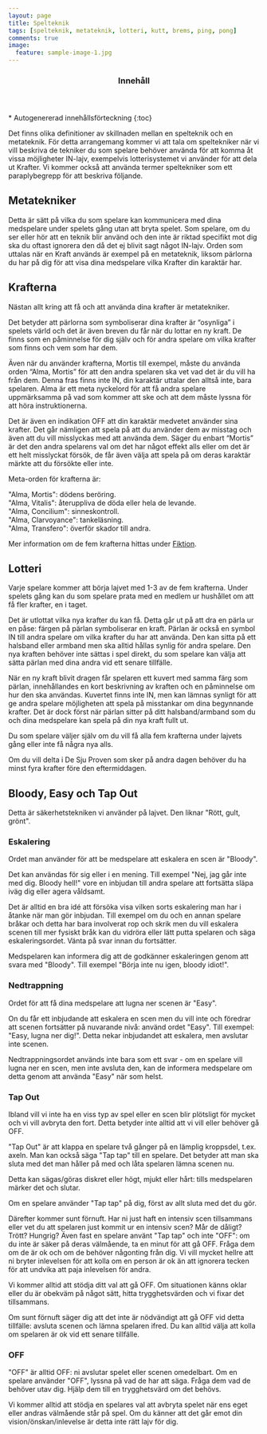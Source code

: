 ```yaml
---
layout: page
title: Spelteknik
tags: [spelteknik, metateknik, lotteri, kutt, brems, ping, pong]
comments: true
image:
  feature: sample-image-1.jpg
---
```


<section id="table-of-contents" class="toc">
  <header>
    <h3>Innehåll</h3>
  </header>
<div id="drawer" markdown="1">
*  Autogenererad innehållsförteckning
{:toc}
</div>
</section><!-- /#table-of-contents -->

Det finns olika definitioner av skillnaden mellan en spelteknik och en metateknik. För detta arrangemang kommer vi att tala om speltekniker när vi vill beskriva de tekniker du som spelare behöver använda för att komma åt vissa möjligheter IN-lajv, exempelvis lotterisystemet vi använder för att dela ut Krafter. Vi kommer också att använda termer speltekniker som ett paraplybegrepp för att beskriva följande.

## Metatekniker

Detta är sätt på vilka du som spelare kan kommunicera med dina medspelare under spelets gång utan att bryta spelet. Som spelare, om du ser eller hör att en teknik blir använd och den inte är riktad specifikt mot dig ska du oftast ignorera den då det ej blivit sagt något IN-lajv. Orden som uttalas när en Kraft används är exempel på en metateknik, liksom pärlorna du har på dig för att visa dina medspelare vilka Krafter din karaktär har.

## Krafterna

Nästan allt kring att få och att använda dina krafter är metatekniker. 

Det betyder att pärlorna som symboliserar dina krafter är “osynliga” i spelets värld och det är även breven du får när du lottar en ny kraft. De finns som en påminnelse för dig själv och för andra spelare om vilka krafter som finns och vem som har dem.

Även när du använder krafterna, Mortis till exempel, måste du använda orden “Alma, Mortis” för att den andra spelaren ska vet vad det är du vill ha från dem. Denna fras finns inte IN, din karaktär uttalar den alltså inte, bara spelaren. Alma är ett meta nyckelord för att få andra spelare uppmärksamma på vad som kommer att ske och att dem måste lyssna för att höra instruktionerna. 

Det är även en indikation OFF att din karaktär medvetet använder sina krafter. Det går nämligen att spela på att du använder dem av misstag och även att du vill misslyckas med att använda dem. Säger du enbart “Mortis” är det den andra spelarens val om det har något effekt alls eller om det är ett helt misslyckat försök, de får även välja att spela på om deras karaktär märkte att du försökte eller inte. 

Meta-orden för krafterna är:

"Alma, Mortis": dödens beröring.  
"Alma, Vitalis": återuppliva de döda eller hela de levande.  
"Alma, Concilium": sinneskontroll.  
"Alma, Clarvoyance": tankeläsning.  
"Alma, Transfero": överför skador till andra.  

Mer information om de fem krafterna hittas under [Fiktion](/fiktion/).

## Lotteri

Varje spelare kommer att börja lajvet med 1-3 av de fem krafterna. Under spelets gång kan du som spelare prata med en medlem ur hushållet om att få fler krafter, en i taget. 

Det är utlottat vilka nya krafter du kan få. Detta går ut på att dra en pärla ur en påse: färgen på pärlan symboliserar en kraft. Pärlan är också en symbol IN till andra spelare om vilka krafter du har att använda. Den kan sitta på ett halsband eller armband men ska alltid hållas synlig för andra spelare. Den nya kraften behöver inte sättas i spel direkt, du som spelare kan välja att sätta pärlan med dina andra vid ett senare tillfälle.

När en ny kraft blivit dragen får spelaren ett kuvert med samma färg som pärlan, innehållandes en kort beskrivning av kraften och en påminnelse om hur den ska användas. Kuvertet finns inte IN, men kan lämnas synligt för att ge andra spelare möjligheten att spela på misstankar om dina begynnande krafter. Det är dock först när pärlan sitter på ditt halsband/armband som du och dina medspelare kan spela på din nya kraft fullt ut.

Du som spelare väljer själv om du vill få alla fem krafterna under lajvets gång eller inte få några nya alls.

Om du vill delta i De Sju Proven som sker på andra dagen behöver du ha minst fyra krafter före den eftermiddagen.

## Bloody, Easy och Tap Out

Detta är säkerhetstekniken vi använder på lajvet. Den liknar "Rött, gult, grönt".

### Eskalering

Ordet man använder för att be medspelare att eskalera en scen är "Bloody".

Det kan användas för sig eller i en mening. Till exempel "Nej, jag går inte med dig. Bloody hell!" vore en inbjudan till andra spelare att fortsätta släpa iväg dig eller agera våldsamt.

Det är alltid en bra idé att försöka visa vilken sorts eskalering man har i åtanke när man gör inbjudan. Till exempel om du och en annan spelare bråkar och detta har bara involverat rop och skrik men du vill eskalera scenen till mer fysiskt bråk kan du vidröra eller lätt putta spelaren och säga eskaleringsordet. Vänta på svar innan du fortsätter.

Medspelaren kan informera dig att de godkänner eskaleringen genom att svara med "Bloody". Till exempel "Börja inte nu igen, bloody idiot!".

### Nedtrappning

Ordet för att få dina medspelare att lugna ner scenen är "Easy".

On du får ett inbjudande att eskalera en scen men du vill inte och föredrar att scenen fortsätter på nuvarande nivå: använd ordet "Easy". Till exempel: "Easy, lugna ner dig!". Detta nekar inbjudandet att eskalera, men avslutar inte scenen.

Nedtrappningsordet används inte bara som ett svar - om en spelare vill lugna ner en scen, men inte avsluta den, kan de informera medspelare om detta genom att använda "Easy" när som helst.

### Tap Out

Ibland vill vi inte ha en viss typ av spel eller en scen blir plötsligt för mycket och vi vill avbryta den fort. Detta betyder inte alltid att vi vill eller behöver gå OFF.

"Tap Out" är att klappa en spelare två gånger på en lämplig kroppsdel, t.ex. axeln. Man kan också säga "Tap tap" till en spelare. Det betyder att man ska sluta med det man håller på med och låta spelaren lämna scenen nu.

Detta kan sägas/göras diskret eller högt, mjukt eller hårt: tills medspelaren märker det och slutar.

Om en spelare använder "Tap tap" på dig, först av allt sluta med det du gör.

Därefter kommer sunt förnuft. Har ni just haft en intensiv scen tillsammans eller vet du att spelaren just kommit ur en intensiv scen? Mår de dåligt? Trött? Hungrig? Även fast en spelare använt "Tap tap" och inte "OFF": om du inte är säker på deras välmående, ta en minut för att gå OFF. Fråga dem om de är ok och om de behöver någonting från dig. Vi vill mycket hellre att ni bryter inlevelsen för att kolla om en person är ok än att ignorera tecken för att undvika att paja inlevelsen för andra.

Vi kommer alltid att stödja ditt val att gå OFF. Om situationen känns oklar eller du är obekväm på något sätt, hitta trygghetsvärden och vi fixar det tillsammans.

Om sunt förnuft säger dig att det inte är nödvändigt att gå OFF vid detta tillfälle: avsluta scenen och lämna spelaren ifred. Du kan alltid välja att kolla om spelaren är ok vid ett senare tillfälle.

### OFF

"OFF" är alltid OFF: ni avslutar spelet eller scenen omedelbart. Om en spelare använder "OFF", lyssna på vad de har att säga. Fråga dem vad de behöver utav dig. Hjälp dem till en trygghetsvärd om det behövs.

Vi kommer alltid att stödja en spelares val att avbryta spelet när ens eget eller andras välmående står på spel. Om du känner att det går emot din vision/önskan/inlevelse är detta inte rätt lajv för dig.
